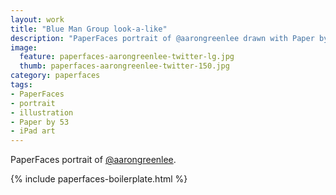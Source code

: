 ```yaml
---
layout: work
title: "Blue Man Group look-a-like"
description: "PaperFaces portrait of @aarongreenlee drawn with Paper by 53 on an iPad."
image: 
  feature: paperfaces-aarongreenlee-twitter-lg.jpg
  thumb: paperfaces-aarongreenlee-twitter-150.jpg
category: paperfaces
tags: 
- PaperFaces
- portrait
- illustration
- Paper by 53
- iPad art
---
```


PaperFaces portrait of [@aarongreenlee](http://twitter.com/aarongreenlee).

{% include paperfaces-boilerplate.html %}